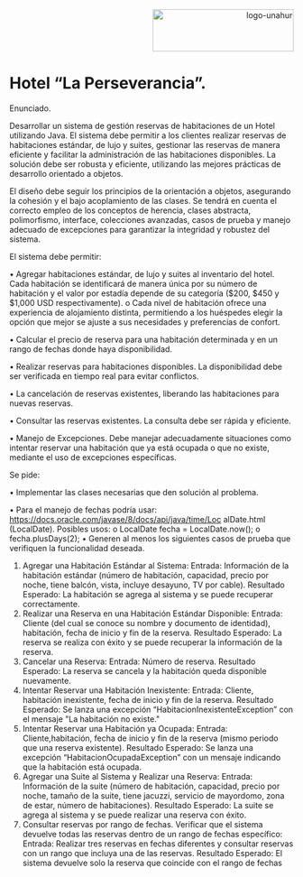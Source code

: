 <div align="end">
  <img  src="https://github.com/RaTon84/Taller-Lenguajes-de-marcado-UNAHUR/blob/10ba9bdad96272088bfc71626eff781e41499173/logo-unahur.png" alt="logo-unahur" width="250" height="75" />
</div> 

# Hotel “La Perseverancia”.

Enunciado.

Desarrollar un sistema de gestión reservas de habitaciones de un Hotel
utilizando Java. El sistema debe permitir a los clientes realizar reservas de habitaciones
estándar, de lujo y suites, gestionar las reservas de manera eficiente y facilitar la
administración de las habitaciones disponibles. La solución debe ser robusta y eficiente,
utilizando las mejores prácticas de desarrollo orientado a objetos.

El diseño debe seguir los principios de la orientación a objetos,
asegurando la cohesión y el bajo acoplamiento de las clases. Se tendrá en cuenta el
correcto empleo de los conceptos de herencia, clases abstracta, polimorfismo, interface,
colecciones avanzadas, casos de prueba y manejo adecuado de excepciones para
garantizar la integridad y robustez del sistema.

El sistema debe permitir:

• Agregar habitaciones estándar, de lujo y suites al inventario del
hotel. Cada habitación se identificará de manera única por su
número de habitación y el valor por estadía depende de su
categoría ($200, $450 y $1,000 USD respectivamente).
o Cada nivel de habitación ofrece una experiencia de
alojamiento distinta, permitiendo a los huéspedes elegir la
opción que mejor se ajuste a sus necesidades y
preferencias de confort.

• Calcular el precio de reserva para una habitación determinada y en
un rango de fechas donde haya disponibilidad.

• Realizar reservas para habitaciones disponibles. La disponibilidad
debe ser verificada en tiempo real para evitar conflictos.

• La cancelación de reservas existentes, liberando las habitaciones
para nuevas reservas.

• Consultar las reservas existentes. La consulta debe ser rápida y
eficiente.

• Manejo de Excepciones. Debe manejar adecuadamente
situaciones como intentar reservar una habitación que ya está
ocupada o que no existe, mediante el uso de excepciones
específicas.

Se pide:

• Implementar las clases necesarias que den solución al
problema.

• Para el manejo de fechas podría usar:
https://docs.oracle.com/javase/8/docs/api/java/time/Loc
alDate.html (LocalDate). Posibles usos:
o LocalDate fecha = LocalDate.now();
o fecha.plusDays(2);
• Generen al menos los siguientes casos de prueba que
verifiquen la funcionalidad deseada.

1. Agregar una Habitación Estándar al Sistema:
Entrada: Información de la habitación estándar
(número de habitación, capacidad, precio por noche,
tiene balcón, vista, incluye desayuno, TV por cable).
Resultado Esperado: La habitación se agrega al
sistema y se puede recuperar correctamente.
2. Realizar una Reserva en una Habitación Estándar
Disponible:
Entrada: Cliente (del cual se conoce su nombre y
documento de identidad), habitación, fecha de inicio y fin
de la reserva.
Resultado Esperado: La reserva se realiza con éxito
y se puede recuperar la información de la reserva.
3. Cancelar una Reserva:
Entrada: Número de reserva.
Resultado Esperado: La reserva se cancela y la
habitación queda disponible nuevamente.
4. Intentar Reservar una Habitación Inexistente:
Entrada: Cliente, habitación inexistente, fecha de
inicio y fin de la reserva.
Resultado Esperado: Se lanza una excepción
“HabitacionInexistenteException” con el mensaje "La
habitación no existe."
5. Intentar Reservar una Habitación ya Ocupada:
Entrada: Cliente,habitación, fecha de inicio y fin de
la reserva (mismo periodo que una reserva existente).
Resultado Esperado: Se lanza una excepción
“HabitacionOcupadaException” con un mensaje
indicando que la habitación está ocupada.
6. Agregar una Suite al Sistema y Realizar una Reserva:
Entrada: Información de la suite (número de
habitación, capacidad, precio por noche, tamaño de la
suite, tiene jacuzzi, servicio de mayordomo, zona de estar,
número de habitaciones).
Resultado Esperado: La suite se agrega al sistema y
se puede realizar una reserva con éxito.
7. Consultar reservas por rango de fechas. Verificar que el
sistema devuelve todas las reservas dentro de un rango
de fechas específico:
Entrada: Realizar tres reservas en fechas diferentes
y consultar reservas con un rango que incluya una de las
reservas.
Resultado Esperado: El sistema devuelve solo la
reserva que coincide con el rango de fechas
